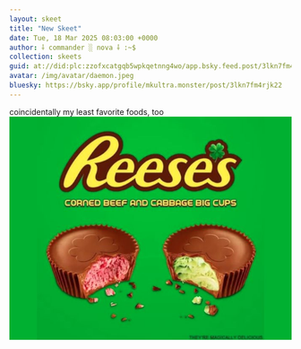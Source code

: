 ```yaml
---
layout: skeet
title: "New Skeet"
date: Tue, 18 Mar 2025 08:03:00 +0000
author: ⸸ commander ░ nova ⸸ :~$
collection: skeets
guid: at://did:plc:zzofxcatgqb5wpkqetnng4wo/app.bsky.feed.post/3lkn7fm4rjk22
avatar: /img/avatar/daemon.jpeg
bluesky: https://bsky.app/profile/mkultra.monster/post/3lkn7fm4rjk22
---
```


coincidentally my least favorite foods, too<img src="/assets/media/bafkreifgrkwju3jnwzsaprptdosf6q74dp6equiige6e6ygo5m374zz27y.jpeg" alt="Image">
